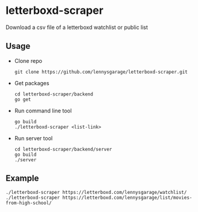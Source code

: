 # letterboxd-scraper

Download a csv file of a letterboxd watchlist or public list 

## Usage
- Clone repo
    ```
    git clone https://github.com/lennysgarage/letterboxd-scraper.git
    ```
- Get packages
    ```
    cd letterboxd-scraper/backend
    go get
    ```
- Run command line tool
    ```
    go build
    ./letterboxd-scraper <list-link>
    ```
- Run server tool
    ```
    cd letterboxd-scraper/backend/server
    go build
    ./server
    ```

## Example
    ./letterboxd-scraper https://letterboxd.com/lennysgarage/watchlist/
    ./letterboxd-scraper https://letterboxd.com/lennysgarage/list/movies-from-high-school/
